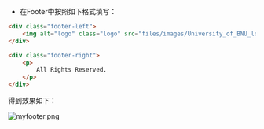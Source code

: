 - 在Footer中按照如下格式填写：

```html
<div class="footer-left">
    <img alt="logo" class="logo" src="files/images/University_of_BNU_logo.png" />
</div>

<div class="footer-right">
    <p>
        All Rights Reserved.
    </p>
</div>
```

得到效果如下：

![myfooter.png](concerto/Template/效果图/myfooter.png)
